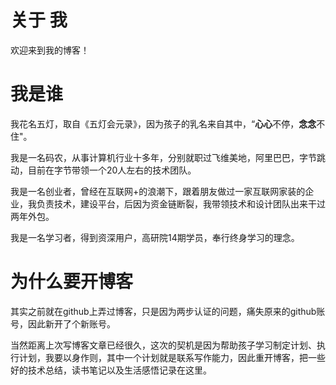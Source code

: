 # 关于 我

欢迎来到我的博客！

# 我是谁

我花名五灯，取自《五灯会元录》，因为孩子的乳名来自其中，“**心心**不停，**念念**不住"。

我是一名码农，从事计算机行业十多年，分别就职过飞维美地，阿里巴巴，字节跳动，目前在字节带领一个20人左右的技术团队。

我是一名创业者，曾经在互联网+的浪潮下，跟着朋友做过一家互联网家装的企业，我负责技术，建设平台，后因为资金链断裂，我带领技术和设计团队出来干过两年外包。

我是一名学习者，得到资深用户，高研院14期学员，奉行终身学习的理念。

# 为什么要开博客

其实之前就在github上弄过博客，只是因为两步认证的问题，痛失原来的github账号，因此新开了个新账号。

当然距离上次写博客文章已经很久，这次的契机是因为帮助孩子学习制定计划、执行计划，我要以身作则，其中一个计划就是联系写作能力，因此重开博客，把一些好的技术总结，读书笔记以及生活感悟记录在这里。

